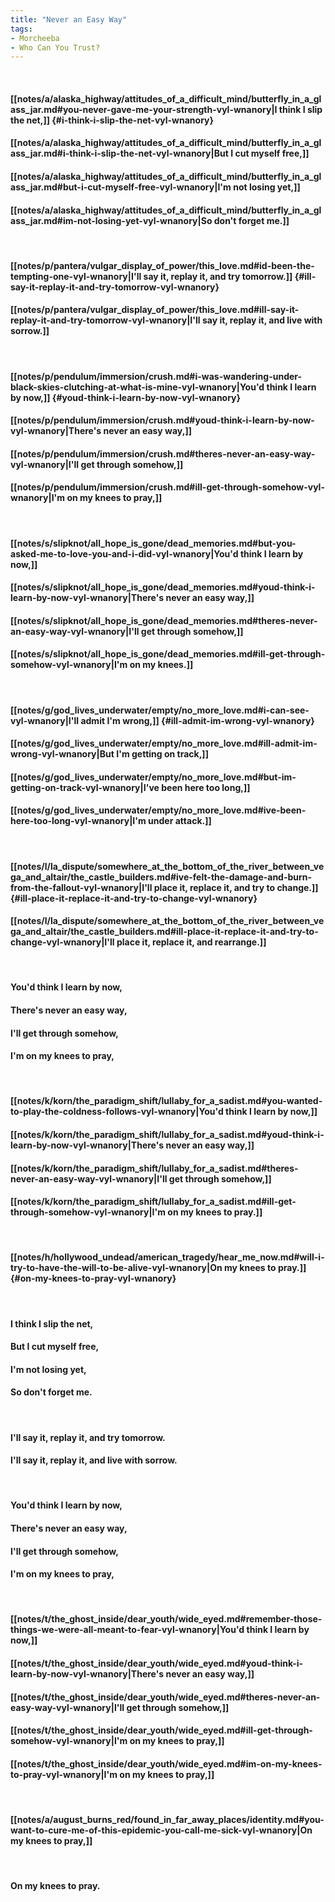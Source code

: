 ```yaml
---
title: "Never an Easy Way"
tags:
- Morcheeba
- Who Can You Trust?
---
```

&nbsp;
#### [[notes/a/alaska_highway/attitudes_of_a_difficult_mind/butterfly_in_a_glass_jar.md#you-never-gave-me-your-strength-vyl-wnanory|I think I slip the net,]] {#i-think-i-slip-the-net-vyl-wnanory}
#### [[notes/a/alaska_highway/attitudes_of_a_difficult_mind/butterfly_in_a_glass_jar.md#i-think-i-slip-the-net-vyl-wnanory|But I cut myself free,]]
#### [[notes/a/alaska_highway/attitudes_of_a_difficult_mind/butterfly_in_a_glass_jar.md#but-i-cut-myself-free-vyl-wnanory|I'm not losing yet,]]
#### [[notes/a/alaska_highway/attitudes_of_a_difficult_mind/butterfly_in_a_glass_jar.md#im-not-losing-yet-vyl-wnanory|So don't forget me.]]
&nbsp;
#### [[notes/p/pantera/vulgar_display_of_power/this_love.md#id-been-the-tempting-one-vyl-wnanory|I'll say it, replay it, and try tomorrow.]] {#ill-say-it-replay-it-and-try-tomorrow-vyl-wnanory}
#### [[notes/p/pantera/vulgar_display_of_power/this_love.md#ill-say-it-replay-it-and-try-tomorrow-vyl-wnanory|I'll say it, replay it, and live with sorrow.]]
&nbsp;
#### [[notes/p/pendulum/immersion/crush.md#i-was-wandering-under-black-skies-clutching-at-what-is-mine-vyl-wnanory|You'd think I learn by now,]] {#youd-think-i-learn-by-now-vyl-wnanory}
#### [[notes/p/pendulum/immersion/crush.md#youd-think-i-learn-by-now-vyl-wnanory|There's never an easy way,]]
#### [[notes/p/pendulum/immersion/crush.md#theres-never-an-easy-way-vyl-wnanory|I'll get through somehow,]]
#### [[notes/p/pendulum/immersion/crush.md#ill-get-through-somehow-vyl-wnanory|I'm on my knees to pray,]]
&nbsp;
#### [[notes/s/slipknot/all_hope_is_gone/dead_memories.md#but-you-asked-me-to-love-you-and-i-did-vyl-wnanory|You'd think I learn by now,]]
#### [[notes/s/slipknot/all_hope_is_gone/dead_memories.md#youd-think-i-learn-by-now-vyl-wnanory|There's never an easy way,]]
#### [[notes/s/slipknot/all_hope_is_gone/dead_memories.md#theres-never-an-easy-way-vyl-wnanory|I'll get through somehow,]]
#### [[notes/s/slipknot/all_hope_is_gone/dead_memories.md#ill-get-through-somehow-vyl-wnanory|I'm on my knees.]]
&nbsp;
#### [[notes/g/god_lives_underwater/empty/no_more_love.md#i-can-see-vyl-wnanory|I'll admit I'm wrong,]] {#ill-admit-im-wrong-vyl-wnanory}
#### [[notes/g/god_lives_underwater/empty/no_more_love.md#ill-admit-im-wrong-vyl-wnanory|But I'm getting on track,]]
#### [[notes/g/god_lives_underwater/empty/no_more_love.md#but-im-getting-on-track-vyl-wnanory|I've been here too long,]]
#### [[notes/g/god_lives_underwater/empty/no_more_love.md#ive-been-here-too-long-vyl-wnanory|I'm under attack.]]
&nbsp;
#### [[notes/l/la_dispute/somewhere_at_the_bottom_of_the_river_between_vega_and_altair/the_castle_builders.md#ive-felt-the-damage-and-burn-from-the-fallout-vyl-wnanory|I'll place it, replace it, and try to change.]] {#ill-place-it-replace-it-and-try-to-change-vyl-wnanory}
#### [[notes/l/la_dispute/somewhere_at_the_bottom_of_the_river_between_vega_and_altair/the_castle_builders.md#ill-place-it-replace-it-and-try-to-change-vyl-wnanory|I'll place it, replace it, and rearrange.]]
&nbsp;
#### You'd think I learn by now,
#### There's never an easy way,
#### I'll get through somehow,
#### I'm on my knees to pray,
&nbsp;
#### [[notes/k/korn/the_paradigm_shift/lullaby_for_a_sadist.md#you-wanted-to-play-the-coldness-follows-vyl-wnanory|You'd think I learn by now,]]
#### [[notes/k/korn/the_paradigm_shift/lullaby_for_a_sadist.md#youd-think-i-learn-by-now-vyl-wnanory|There's never an easy way,]]
#### [[notes/k/korn/the_paradigm_shift/lullaby_for_a_sadist.md#theres-never-an-easy-way-vyl-wnanory|I'll get through somehow,]]
#### [[notes/k/korn/the_paradigm_shift/lullaby_for_a_sadist.md#ill-get-through-somehow-vyl-wnanory|I'm on my knees to pray.]]
&nbsp;
#### [[notes/h/hollywood_undead/american_tragedy/hear_me_now.md#will-i-try-to-have-the-will-to-be-alive-vyl-wnanory|On my knees to pray.]] {#on-my-knees-to-pray-vyl-wnanory}
&nbsp;
#### I think I slip the net,
#### But I cut myself free,
#### I'm not losing yet,
#### So don't forget me.
&nbsp;
#### I'll say it, replay it, and try tomorrow.
#### I'll say it, replay it, and live with sorrow.
&nbsp;
#### You'd think I learn by now,
#### There's never an easy way,
#### I'll get through somehow,
#### I'm on my knees to pray,
&nbsp;
#### [[notes/t/the_ghost_inside/dear_youth/wide_eyed.md#remember-those-things-we-were-all-meant-to-fear-vyl-wnanory|You'd think I learn by now,]]
#### [[notes/t/the_ghost_inside/dear_youth/wide_eyed.md#youd-think-i-learn-by-now-vyl-wnanory|There's never an easy way,]]
#### [[notes/t/the_ghost_inside/dear_youth/wide_eyed.md#theres-never-an-easy-way-vyl-wnanory|I'll get through somehow,]]
#### [[notes/t/the_ghost_inside/dear_youth/wide_eyed.md#ill-get-through-somehow-vyl-wnanory|I'm on my knees to pray,]]
#### [[notes/t/the_ghost_inside/dear_youth/wide_eyed.md#im-on-my-knees-to-pray-vyl-wnanory|I'm on my knees to pray,]]
&nbsp;
#### [[notes/a/august_burns_red/found_in_far_away_places/identity.md#you-want-to-cure-me-of-this-epidemic-you-call-me-sick-vyl-wnanory|On my knees to pray,]]
&nbsp;
#### On my knees to pray.
